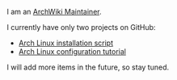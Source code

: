 I am an [ArchWiki Maintainer](https://wiki.archlinux.org/index.php/ArchWiki:Maintenance_Team).

I currently have only two projects on GitHub:

- [Arch Linux installation script](https://github.com/blackteahamburger/My-archlinux-installation-script)
- [Arch Linux configuration tutorial](https://github.com/blackteahamburger/My-archlinux-configuration)

I will add more items in the future, so stay tuned.
